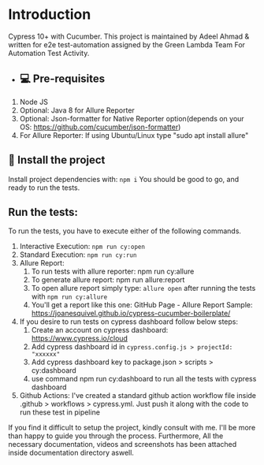 # Introduction 
Cypress 10+ with Cucumber. This project is maintained by Adeel Ahmad & written for e2e test-automation assigned by the Green Lambda Team For Automation Test Activity.

- ## 💻 Pre-requisites

1. Node JS
2. Optional: Java 8 for Allure Reporter
3. Optional: Json-formatter for Native Reporter option(depends on your OS: https://github.com/cucumber/json-formatter)
4. For Allure Reporter: If using Ubuntu/Linux type "sudo apt install allure"

## 🚀 Install the project

Install project dependencies with: `npm i`
You should be good to go, and ready to run the tests.

## Run the tests:

To run the tests, you have to execute either of the following commands.

1. Interactive Execution: `npm run cy:open`
2. Standard Execution: `npm run cy:run`
4. Allure Report: 
   1. To run tests with allure reporter: npm run cy:allure
   2. To generate allure report: npm run allure:report
   3. To open allure report simply type: `allure open` after running the tests with `npm run cy:allure`
   4. You'll get a report like this one: GitHub Page - Allure Report Sample: https://joanesquivel.github.io/cypress-cucumber-boilerplate/
5. If you desire to run tests on cypress dashboard follow below steps:
   1. Create an account on cypress dashboard: https://www.cypress.io/cloud
   2. Add cypress dashboard id in `cypress.config.js > projectId: "xxxxxx"`
   3. Add cypress dashboard key to package.json > scripts > cy:dashboard 
   4. use command npm run cy:dashboard to run all the tests with cypress dashboard
6. Github Actions: I've created a standard github action workflow file inside .github > workflows > cypress.yml. Just push it along with the code to run these test in pipeline


If you find it difficult to setup the project, kindly consult with me. I'll be more than happy to guide you through the process. Furthermore, All the necessary documentation, videos and screenshots has been attached inside documentation directory aswell.